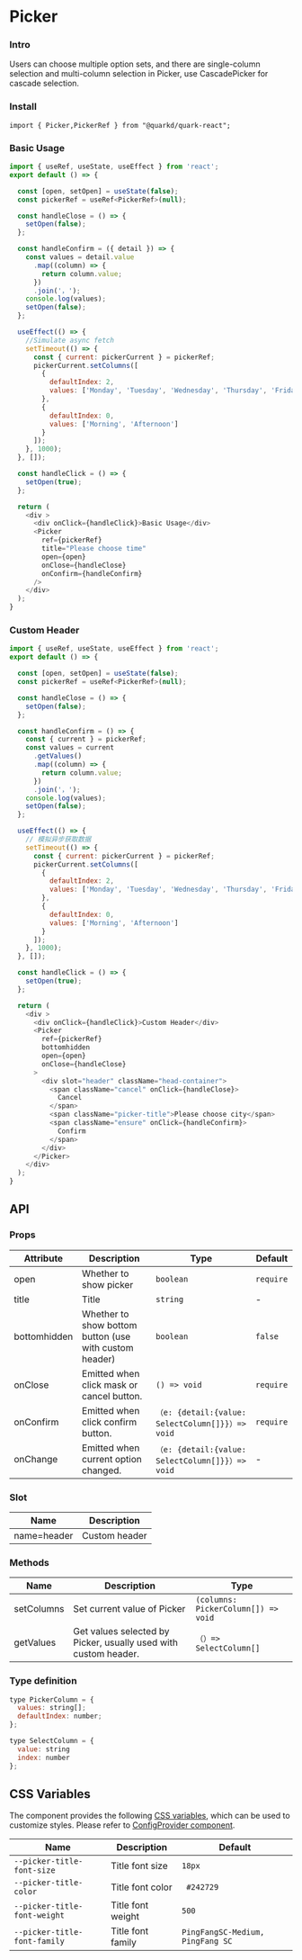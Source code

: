 # Picker

### Intro

Users can choose multiple option sets, and there are single-column selection and multi-column selection in Picker, use CascadePicker for cascade selection.

### Install

```tsx
import { Picker,PickerRef } from "@quarkd/quark-react";
```

### Basic Usage
```js
import { useRef, useState, useEffect } from 'react';
export default () => {

  const [open, setOpen] = useState(false);
  const pickerRef = useRef<PickerRef>(null);

  const handleClose = () => {
    setOpen(false);
  };

  const handleConfirm = ({ detail }) => {
    const values = detail.value
      .map((column) => {
        return column.value;
      })
      .join('，');
    console.log(values);
    setOpen(false);
  };

  useEffect(() => {
    //Simulate async fetch
    setTimeout(() => {
      const { current: pickerCurrent } = pickerRef;
      pickerCurrent.setColumns([
        {
          defaultIndex: 2,
          values: ['Monday', 'Tuesday', 'Wednesday', 'Thursday', 'Friday']
        },
        {
          defaultIndex: 0,
          values: ['Morning', 'Afternoon']
        }
      ]);
    }, 1000);
  }, []);

  const handleClick = () => {
    setOpen(true);
  };

  return (
    <div >
      <div onClick={handleClick}>Basic Usage</div>
      <Picker
        ref={pickerRef}
        title="Please choose time"
        open={open}
        onClose={handleClose}
        onConfirm={handleConfirm}
      />
    </div>
  );
}

```

### Custom Header

```js
import { useRef, useState, useEffect } from 'react';
export default () => {

  const [open, setOpen] = useState(false);
  const pickerRef = useRef<PickerRef>(null);

  const handleClose = () => {
    setOpen(false);
  };

  const handleConfirm = () => {
    const { current } = pickerRef;
    const values = current
      .getValues()
      .map((column) => {
        return column.value;
      })
      .join('，');
    console.log(values);
    setOpen(false);
  };

  useEffect(() => {
    // 模拟异步获取数据
    setTimeout(() => {
      const { current: pickerCurrent } = pickerRef;
      pickerCurrent.setColumns([
        {
          defaultIndex: 2,
          values: ['Monday', 'Tuesday', 'Wednesday', 'Thursday', 'Friday']
        },
        {
          defaultIndex: 0,
          values: ['Morning', 'Afternoon']
        }
      ]);
    }, 1000);
  }, []);

  const handleClick = () => {
    setOpen(true);
  };

  return (
    <div >
      <div onClick={handleClick}>Custom Header</div>
      <Picker
        ref={pickerRef}
        bottomhidden
        open={open}
        onClose={handleClose}
      >
        <div slot="header" className="head-container">
          <span className="cancel" onClick={handleClose}>
            Cancel
          </span>
          <span className="picker-title">Please choose city</span>
          <span className="ensure" onClick={handleConfirm}>
            Confirm
          </span>
        </div>
      </Picker>
    </div>
  );
}
```

## API

### Props

| Attribute         | Description                             | Type   | Default           |
|--------------|----------------------------------|--------|------------------|
| open  | Whether to show picker  | `boolean`  | `require`
| title | Title | `string`  | - |
| bottomhidden  | Whether to show bottom button (use with custom header)  | `boolean` | `false`
| onClose | Emitted when click mask or cancel button. | `() => void`    |  `require ` |
| onConfirm | Emitted when click confirm button.  |  `（e: {detail:{value: SelectColumn[]}}）=> void`   | `require` |
| onChange  | Emitted when current option changed.  | `（e: {detail:{value:  SelectColumn[]}}）=> void`   | - |


### Slot
| Name         | Description                             |
|--------------|----------------------------------|
| name=header  | Custom header              |

### Methods
| Name         | Description                             | Type   |
|--------------|----------------------------------|--------|
| setColumns   | Set current value of Picker	 |  `(columns: PickerColumn[]) => void`   |
| getValues    | Get values selected by Picker, usually used with custom header. |  `（）=> SelectColumn[]`   |

### Type definition

```js
type PickerColumn = {
  values: string[];
  defaultIndex: number;
};

type SelectColumn = {
  value: string
  index: number
};
```

## CSS Variables

The component provides the following [CSS variables](https://developer.mozilla.org/zh-CN/docs/Web/CSS/Using_CSS_custom_properties), which can be used to customize styles. Please refer to [ConfigProvider component](#/zh-CN/guide/theme).

| Name                     | Description                                  | Default          |
| ------------------------ | ----------------------------------- | --------------- |
| `--picker-title-font-size` | Title font size | `18px` |
| `--picker-title-color`   | Title font color | ` #242729`  |
| `--picker-title-font-weight`  | Title font weight  |  `500` |
| `--picker-title-font-family`  | Title font family  |  `PingFangSC-Medium, PingFang SC`  |

